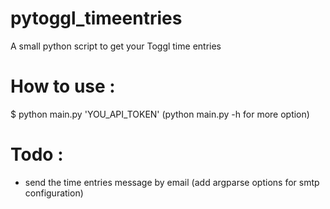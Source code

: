 pytoggl_timeentries
===================

A small python script to get your Toggl time entries

How to use : 
==
$ python main.py 'YOU_API_TOKEN'
(python main.py -h for more option)


Todo :
==
* send the time entries message by email (add argparse options for smtp configuration)
